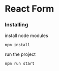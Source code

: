 # React Form

### Installing


install node modules
```
npm install
```

run the project
```
npm run start
```

